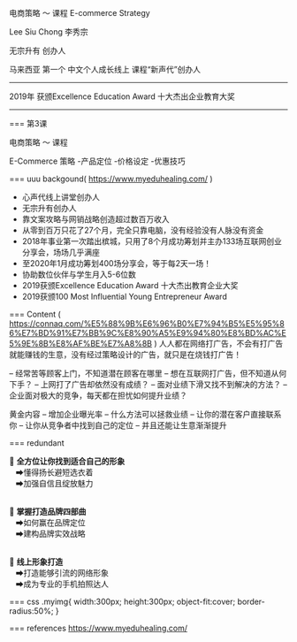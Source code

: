 电商策略 ～ 课程
E-commerce Strategy

Lee Siu Chong 李秀宗 

无宗升有 创办人

马来西亚 第一个 中文个人成长线上 
课程“新声代”创办人

***
2019年 获颁Excellence Education Award 
十大杰出企业教育大奖
***


===
第3课

电商策略 ～ 课程

E-Commerce 策略 
-产品定位 
-价格设定 
-优惠技巧



===
uuu
backgound( https://www.myeduhealing.com/ )
- 心声代线上讲堂创办人 ​ 
- 无宗升有创办人 ​ 
- 靠文案攻略与网销战略创造超过数百万收入 ​ 
- 从零到百万只花了27个月，完全只靠电脑，没有经验没有人脉没有资金 ​ 
- 2018年事业第一次踏出槟城，只用了8个月成功筹划并主办133场互联网创业分享会，场场几乎满座 ​ 
- 至2020年1月成功筹划400场分享会，等于每2天一场！ ​ 
- 协助数位伙伴与学生月入5-6位数 ​ 
- 2019获颁Excellence Education Award 十大杰出教育企业大奖 ​ ​
- 2019获颁100 Most Influential Young Entrepreneur Award



===
Content
( https://connaq.com/%E5%88%9B%E6%96%B0%E7%94%B5%E5%95%86%E7%BD%91%E7%BB%9C%E8%90%A5%E9%94%80%E8%BD%AC%E5%9E%8B%E8%AF%BE%E7%A8%8B )
人人都在网络打广告，不会有打广告就能赚钱的生意，没有经过策略设计的广告，就只是在烧钱打广告！

– 经常苦等顾客上门，不知道潜在顾客在哪里
– 想在互联网打广告，但不知道从何下手？
– 上网打了广告却依然没有成绩？
– 面对业绩下滑又找不到解决的方法？
– 企业面对极大的竞争，每天都在担忧如何提升业绩？​

黄金内容
– 增加企业曝光率
– 什么方法可以拯救业绩
– 让你的潜在客户直接联系你
– 让你从竞争者中找到自己的定位
– 并且还能让生意渐渐提升



===
redundant
<div class="col-lg-6 col-md-6 box">
🎯 <b>全方位让你找到适合自己的形象</b><br>
    <!-- <ul>
        <li>➡懂得扬长避短选衣着</li>
        <li>➡加强自信且绽放魅力</li>
    </ul> -->
    &nbsp;&nbsp;&nbsp;➡懂得扬长避短选衣着<br>
    &nbsp;&nbsp;&nbsp;➡加强自信且绽放魅力<br><br>

🎯 <b>掌握打造品牌四部曲</b><br>
    &nbsp;&nbsp;&nbsp;➡如何赢在品牌定位<br>
    &nbsp;&nbsp;&nbsp;➡建构品牌实效战略<br><br>

</div>
<div class="col-lg-6 col-md-6 box">
🎯 <b>线上形象打造</b><br>
    &nbsp;&nbsp;&nbsp;➡打造能够引流的网络形象<br>
    &nbsp;&nbsp;&nbsp;➡成为专业的手机拍照达人<br>
</div>

===
css
    .myimg{
        width:300px;
        height:300px;
        object-fit:cover;
        border-radius:50%;
        }

===
references
https://www.myeduhealing.com/